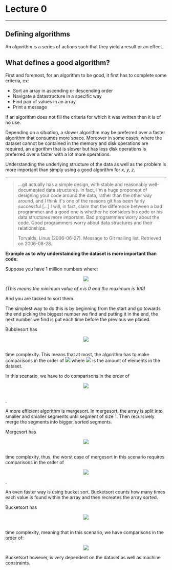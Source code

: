 # Lecture 0
  
  
___
  
## Defining algorithms
  
  
An algorithm is a series of actions such that they yield a result or an effect.
  
## What defines a good algorithm?
  
  
First and foremost, for an algorithm to be good, it first has to complete some criteria, ex:
  
* Sort an array in ascending or descending order
* Navigate a datastructure in a specific way
* Find pair of values in an array
* Print a message
  
If an algorithm does not fill the criteria for which it was written then it is of no use.
  
Depending on a situation, a slower algorithm may be preferred over a faster algorithm that consumes more space. Moreover in some cases, where the dataset cannot be contained in the memory and disk operations are required, an algorithm that is slower but has less disk operations is preferred over a faster with a lot more operations.
  
Understanding the underlying structure of the data as well as the problem is more important than simply using a good algorithm for _x, y, z_.
  
___
  
>…git actually has a simple design, with stable and reasonably well-documented data structures. In fact, I'm a huge proponent of designing your code around the data, rather than the other way around, and I think it's one of the reasons git has been fairly successful […] I will, in fact, claim that the difference between a bad programmer and a good one is whether he considers his code or his data structures more important. Bad programmers worry about the code. Good programmers worry about data structures and their relationships.
>
>Torvalds, Linus (2006-06-27). Message to Git mailing list. Retrieved on 2006-08-28.
  
  
  
__Example as to why understainding the dataset is more important than code:__
  
Suppose you have 1 million numbers where: <p align="center"><img src="https://latex.codecogs.com/gif.latex?x&#x5C;epsilon[0,100]"/></p>  
  
_(This means the minimum value of x is 0 and the maximum is 100)_
  
And you are tasked to sort them.
  
The simplest way to do this is by beginning from the start and go towards the end picking the biggest number we find and putting it in the end, the next number we find is put each time before the previous we placed.
  
Bubblesort has <p align="center"><img src="https://latex.codecogs.com/gif.latex?{O(n^2)}"/></p>  
 time complexity. This means that at most, the algorithm has to make comparisons in the order of <img src="https://latex.codecogs.com/gif.latex?n^2"/> where <img src="https://latex.codecogs.com/gif.latex?n"/> is the amount of elements in the dataset.
  
In this scenario, we have to do comparisons in the order of <p align="center"><img src="https://latex.codecogs.com/gif.latex?1,000,000%20^%202%20=%201,000,000,000,000%20=%2010^{12}%20=%201%20trillion"/></p>  
.
  
A more efficient algorithm is mergesort. In mergesort, the array is split into smaller and smaller segments until segment of size 1. Then recursively merge the segments into bigger, sorted segments.
  
Mergesort has <p align="center"><img src="https://latex.codecogs.com/gif.latex?{O(n%20&#x5C;times%20log_2n)}"/></p>  
 time complexity, thus, the worst case of mergesort in this scenario requires comparisons in the order of  
<p align="center"><img src="https://latex.codecogs.com/gif.latex?{1,000,000%20&#x5C;times%20log_21,000,000%20=%2010^6*19.931569%20=%2010^7*2}%20=%20200%20million"/></p>  
 .
  
An even faster way is using bucket sort. Bucketsort counts how many times each value is found within the array and then recreates the array sorted. 
  
Bucketsort has <p align="center"><img src="https://latex.codecogs.com/gif.latex?{O(n)}"/></p>  
 time complexity, meaning that in this scenario, we have comparisons in the order of: <p align="center"><img src="https://latex.codecogs.com/gif.latex?{1,000,000%20=%2010^6}=%201%20million"/></p>  
  
  
Bucketsort however, is very dependent on the dataset as well as machine constraints.
  